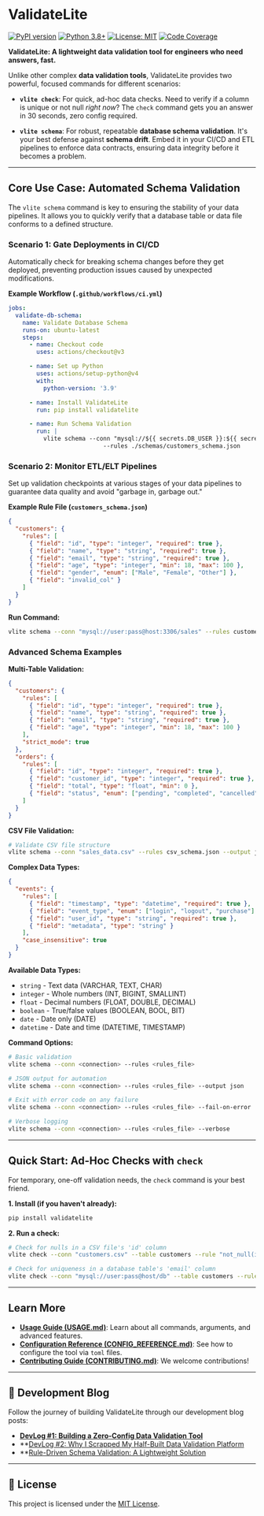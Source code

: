 # ValidateLite

[![PyPI version](https://badge.fury.io/py/validatelite.svg)](https://badge.fury.io/py/validatelite)
[![Python 3.8+](https://img.shields.io/badge/python-3.8+-blue.svg)](https://www.python.org/downloads/)
[![License: MIT](https://img.shields.io/badge/License-MIT-yellow.svg)](https://opensource.org/licenses/MIT)
[![Code Coverage](https://img.shields.io/badge/coverage-80%25-green.svg)](https://github.com/litedatum/validatelite)

**ValidateLite: A lightweight data validation tool for engineers who need answers, fast.**

Unlike other complex **data validation tools**, ValidateLite provides two powerful, focused commands for different scenarios:

*   **`vlite check`**: For quick, ad-hoc data checks. Need to verify if a column is unique or not null *right now*? The `check` command gets you an answer in 30 seconds, zero config required.

*   **`vlite schema`**: For robust, repeatable **database schema validation**. It's your best defense against **schema drift**. Embed it in your CI/CD and ETL pipelines to enforce data contracts, ensuring data integrity before it becomes a problem.

---

## Core Use Case: Automated Schema Validation

The `vlite schema` command is key to ensuring the stability of your data pipelines. It allows you to quickly verify that a database table or data file conforms to a defined structure.

### Scenario 1: Gate Deployments in CI/CD

Automatically check for breaking schema changes before they get deployed, preventing production issues caused by unexpected modifications.

**Example Workflow (`.github/workflows/ci.yml`)**
```yaml
jobs:
  validate-db-schema:
    name: Validate Database Schema
    runs-on: ubuntu-latest
    steps:
      - name: Checkout code
        uses: actions/checkout@v3

      - name: Set up Python
        uses: actions/setup-python@v4
        with:
          python-version: '3.9'

      - name: Install ValidateLite
        run: pip install validatelite

      - name: Run Schema Validation
        run: |
          vlite schema --conn "mysql://${{ secrets.DB_USER }}:${{ secrets.DB_PASS }}@${{ secrets.DB_HOST }}/sales" \
                           --rules ./schemas/customers_schema.json
```

### Scenario 2: Monitor ETL/ELT Pipelines

Set up validation checkpoints at various stages of your data pipelines to guarantee data quality and avoid "garbage in, garbage out."

**Example Rule File (`customers_schema.json`)**
```json
{
  "customers": {
    "rules": [
      { "field": "id", "type": "integer", "required": true },
      { "field": "name", "type": "string", "required": true },
      { "field": "email", "type": "string", "required": true },
      { "field": "age", "type": "integer", "min": 18, "max": 100 },
      { "field": "gender", "enum": ["Male", "Female", "Other"] },
      { "field": "invalid_col" }
    ]
  }
}
```

**Run Command:**
```bash
vlite schema --conn "mysql://user:pass@host:3306/sales" --rules customers_schema.json
```

### Advanced Schema Examples

**Multi-Table Validation:**
```json
{
  "customers": {
    "rules": [
      { "field": "id", "type": "integer", "required": true },
      { "field": "name", "type": "string", "required": true },
      { "field": "email", "type": "string", "required": true },
      { "field": "age", "type": "integer", "min": 18, "max": 100 }
    ],
    "strict_mode": true
  },
  "orders": {
    "rules": [
      { "field": "id", "type": "integer", "required": true },
      { "field": "customer_id", "type": "integer", "required": true },
      { "field": "total", "type": "float", "min": 0 },
      { "field": "status", "enum": ["pending", "completed", "cancelled"] }
    ]
  }
}
```

**CSV File Validation:**
```bash
# Validate CSV file structure
vlite schema --conn "sales_data.csv" --rules csv_schema.json --output json
```

**Complex Data Types:**
```json
{
  "events": {
    "rules": [
      { "field": "timestamp", "type": "datetime", "required": true },
      { "field": "event_type", "enum": ["login", "logout", "purchase"] },
      { "field": "user_id", "type": "string", "required": true },
      { "field": "metadata", "type": "string" }
    ],
    "case_insensitive": true
  }
}
```

**Available Data Types:**
- `string` - Text data (VARCHAR, TEXT, CHAR)
- `integer` - Whole numbers (INT, BIGINT, SMALLINT)
- `float` - Decimal numbers (FLOAT, DOUBLE, DECIMAL)
- `boolean` - True/false values (BOOLEAN, BOOL, BIT)
- `date` - Date only (DATE)
- `datetime` - Date and time (DATETIME, TIMESTAMP)

**Command Options:**
```bash
# Basic validation
vlite schema --conn <connection> --rules <rules_file>

# JSON output for automation
vlite schema --conn <connection> --rules <rules_file> --output json

# Exit with error code on any failure
vlite schema --conn <connection> --rules <rules_file> --fail-on-error

# Verbose logging
vlite schema --conn <connection> --rules <rules_file> --verbose
```

---

## Quick Start: Ad-Hoc Checks with `check`

For temporary, one-off validation needs, the `check` command is your best friend.

**1. Install (if you haven't already):**
```bash
pip install validatelite
```

**2. Run a check:**
```bash
# Check for nulls in a CSV file's 'id' column
vlite check --conn "customers.csv" --table customers --rule "not_null(id)"

# Check for uniqueness in a database table's 'email' column
vlite check --conn "mysql://user:pass@host/db" --table customers --rule "unique(email)"
```

---

## Learn More

- **[Usage Guide (USAGE.md)](docs/USAGE.md)**: Learn about all commands, arguments, and advanced features.
- **[Configuration Reference (CONFIG_REFERENCE.md)](docs/CONFIG_REFERENCE.md)**: See how to configure the tool via `toml` files.
- **[Contributing Guide (CONTRIBUTING.md)](CONTRIBUTING.md)**: We welcome contributions!

---

## 📝 Development Blog

Follow the journey of building ValidateLite through our development blog posts:

- **[DevLog #1: Building a Zero-Config Data Validation Tool](https://blog.litedatum.com/posts/Devlog01-data-validation-tool/)**
- **[DevLog #2: Why I Scrapped My Half-Built Data Validation Platform](https://blog.litedatum.com/posts/Devlog02-Rethinking-My-Data-Validation-Tool/)
- **[Rule-Driven Schema Validation: A Lightweight Solution](https://blog.litedatum.com/posts/Rule-Driven-Schema-Validation/)

---

## 📄 License

This project is licensed under the [MIT License](LICENSE).
